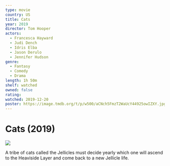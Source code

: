 ```yaml
---
type: movie
country: US
title: Cats
year: 2019
director: Tom Hooper
actors:
  - Francesca Hayward
  - Judi Dench
  - Idris Elba
  - Jason Derulo
  - Jennifer Hudson
genre:
  - Fantasy
  - Comedy
  - Drama
length: 1h 50m
shelf: watched
owned: false
rating:
watched: 2019-12-20
poster: https://image.tmdb.org/t/p/w500/aCNch5FmzT2WaUcY44925owIZXY.jpg
---
```


# Cats (2019)

![](https://image.tmdb.org/t/p/w500/aCNch5FmzT2WaUcY44925owIZXY.jpg)

A tribe of cats called the Jellicles must decide yearly which one will ascend to the Heaviside Layer and come back to a new Jellicle life.